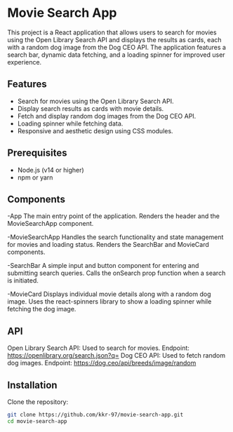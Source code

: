 # Movie Search App

This project is a React application that allows users to search for movies using the Open Library Search API and displays the results as cards, each with a random dog image from the Dog CEO API. The application features a search bar, dynamic data fetching, and a loading spinner for improved user experience.


## Features

- Search for movies using the Open Library Search API.
- Display search results as cards with movie details.
- Fetch and display random dog images from the Dog CEO API.
- Loading spinner while fetching data.
- Responsive and aesthetic design using CSS modules.

## Prerequisites

- Node.js (v14 or higher)
- npm or yarn

## Components
-App
The main entry point of the application. Renders the header and the MovieSearchApp component.

-MovieSearchApp
Handles the search functionality and state management for movies and loading status. Renders the SearchBar and MovieCard components.

-SearchBar
A simple input and button component for entering and submitting search queries. Calls the onSearch prop function when a search is initiated.

-MovieCard
Displays individual movie details along with a random dog image. Uses the react-spinners library to show a loading spinner while fetching the dog image.

## API
Open Library Search API: Used to search for movies.
Endpoint: https://openlibrary.org/search.json?q=
Dog CEO API: Used to fetch random dog images.
Endpoint: https://dog.ceo/api/breeds/image/random

## Installation

Clone the repository:

   ```bash
   git clone https://github.com/kkr-97/movie-search-app.git
   cd movie-search-app


